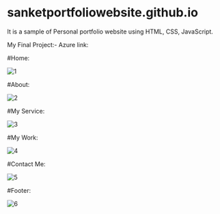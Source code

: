 # sanketportfoliowebsite.github.io
It is a sample of Personal portfolio website using HTML, CSS, JavaScript.

My Final Project:-
Azure link: 

#Home:

![1](https://user-images.githubusercontent.com/109533920/205966518-50dab67c-5c22-4036-b006-0e5994c02d22.jpg)

#About:

![2](https://user-images.githubusercontent.com/109533920/205966631-4e7b376b-e810-49e0-897f-55a49def65fa.jpg)

#My Service:

![3](https://user-images.githubusercontent.com/109533920/205966789-632788a3-fb1f-4210-ab4c-62e04fc9aa7a.jpg)

#My Work:

![4](https://user-images.githubusercontent.com/109533920/205966940-38bc0167-c634-4e15-9c8b-40e7ac3dd11c.jpg)

#Contact Me:

![5](https://user-images.githubusercontent.com/109533920/205967055-ab483db5-cdbb-4df5-892c-04ee622a3d1a.jpg)

#Footer:

![6](https://user-images.githubusercontent.com/109533920/205967119-dc7c52d5-0730-4a5e-88ca-8528da359803.jpg)




